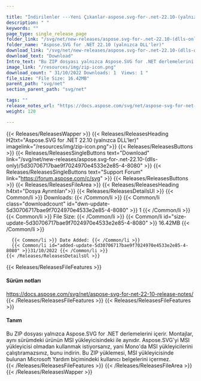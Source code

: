 ```yaml
---

title: "İndirilenler ---Yeni Çıkanlar-aspose.svg-for-.net-22.10-(yalnızca dll'ler)"
description: " "
keywords: ""
page_type: single_release_page
folder_link: "/svg/net/new-releases/aspose.svg-for-.net-22.10-(dlls-only)/"
folder_name: "Aspose.SVG for .NET 22.10 (yalnızca DLL'ler)"
download_link: "/svg/net/new-releases/aspose.svg-for-.net-22.10-(dlls-only)/5d30706717bae9f7024970e4533e2e85-4-8080"
download_text: "Download"
Intro_text: "Bu ZIP dosyası yalnızca Aspose.SVG for .NET derlemelerini içerir. Montajlar, aynı sürümdeki ürünün MSI yükleyicisindeki ile aynıdır. Aspose.SVG'yi MSI yükleyicisi olmadan kullanmak istiyorsanız, yani Mono'da MSI yükleyicilerini çalıştıramazsınız, bunu indirin. Bu ZIP yüklemesi, MSI yükleyicisinde bulunan Microsoft Yardım biçimindeki kullanıcı belgelerini içermez."
image_link: "/resources/img/zip-icon.png"
download_count: " 31/10/2022 Downloads: 1  Views: 1 "
file_size: "File Size: 16.42MB"
parent_path: "svg/net"
section_parent_path: "svg/net"

tags: ""
release_notes_url: "https://docs.aspose.com/svg/net/aspose-svg-for-net-22-10-release-notes/"
weight: 120

---
```


{{< Releases/ReleasesWapper >}}
  {{< Releases/ReleasesHeading H2txt="Aspose.SVG for .NET 22.10 (yalnızca DLL'ler)" imagelink="/resources/img/zip-icon.png">}}
  {{< Releases/ReleasesButtons >}}
    {{< Releases/ReleasesSingleButtons text="Download" link="/svg/net/new-releases/aspose.svg-for-.net-22.10-(dlls-only)/5d30706717bae9f7024970e4533e2e85-4-8080" >}}
    {{< Releases/ReleasesSingleButtons text="Support Forum" link="https://forum.aspose.com/c/svg" >}}
  {{< Releases/ReleasesButtons >}}
  {{< Releases/ReleasesFileArea >}}
    {{< Releases/ReleasesHeading h4txt="Dosya Ayrıntıları">}}
    {{< Releases/ReleasesDetailsUl >}}
      {{< Common/li >}} Downloads: {{< /Common/li >}}
      {{< Common/li class="downloadcount" id="dwn-update-5d30706717bae9f7024970e4533e2e85-4-8080" >}} 1 {{< /Common/li >}}
      {{< Common/li >}} File Size: {{< /Common/li >}}
      {{< Common/li id="size-update-5d30706717bae9f7024970e4533e2e85-4-8080" >}} 16.42MB {{< /Common/li >}}

      {{< Common/li >}} Date Added: {{< /Common/li >}}
      {{< Common/li id="added-update-5d30706717bae9f7024970e4533e2e85-4-8080" >}}31/10/2022 {{< /Common/li >}}
    {{< /Releases/ReleasesDetailsUl >}}

  {{< Releases/ReleasesFileFeatures >}}
      <h4>Sürüm notları</h4><div> <a href='https://docs.aspose.com/svg/net/aspose-svg-for-net-22-10-release-notes/'>https://docs.aspose.com/svg/net/aspose-svg-for-net-22-10-release-notes/</a></div>
  {{< /Releases/ReleasesFileFeatures >}}
  {{< Releases/ReleasesFileFeatures >}}
      <h4>Tanım</h4><div class="HTMLDescription"> Bu ZIP dosyası yalnızca Aspose.SVG for .NET derlemelerini içerir. Montajlar, aynı sürümdeki ürünün MSI yükleyicisindeki ile aynıdır. Aspose.SVG'yi MSI yükleyicisi olmadan kullanmak istiyorsanız, yani Mono'da MSI yükleyicilerini çalıştıramazsınız, bunu indirin. Bu ZIP yüklemesi, MSI yükleyicisinde bulunan Microsoft Yardım biçimindeki kullanıcı belgelerini içermez.</div>
  {{< /Releases/ReleasesFileFeatures >}}
 {{< /Releases/ReleasesFileArea >}}
{{< /Releases/ReleasesWapper >}}



